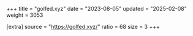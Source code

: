+++
title = "golfed.xyz"
date = "2023-08-05"
updated = "2025-02-08"
weight = 3053

[extra]
source = "https://golfed.xyz/"
ratio = 68
size = 3
+++
